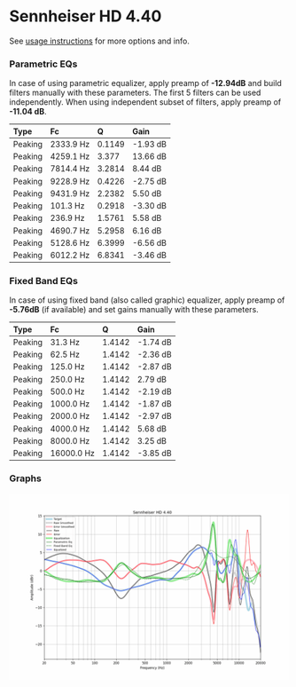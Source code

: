 # Sennheiser HD 4.40
See [usage instructions](https://github.com/jaakkopasanen/AutoEq#usage) for more options and info.

### Parametric EQs
In case of using parametric equalizer, apply preamp of **-12.94dB** and build filters manually
with these parameters. The first 5 filters can be used independently.
When using independent subset of filters, apply preamp of **-11.04 dB**.

| Type    | Fc        |      Q | Gain     |
|:--------|:----------|:-------|:---------|
| Peaking | 2333.9 Hz | 0.1149 | -1.93 dB |
| Peaking | 4259.1 Hz | 3.377  | 13.66 dB |
| Peaking | 7814.4 Hz | 3.2814 | 8.44 dB  |
| Peaking | 9228.9 Hz | 0.4226 | -2.75 dB |
| Peaking | 9431.9 Hz | 2.2382 | 5.50 dB  |
| Peaking | 101.3 Hz  | 0.2918 | -3.30 dB |
| Peaking | 236.9 Hz  | 1.5761 | 5.58 dB  |
| Peaking | 4690.7 Hz | 5.2958 | 6.16 dB  |
| Peaking | 5128.6 Hz | 6.3999 | -6.56 dB |
| Peaking | 6012.2 Hz | 6.8341 | -3.46 dB |

### Fixed Band EQs
In case of using fixed band (also called graphic) equalizer, apply preamp of **-5.76dB**
(if available) and set gains manually with these parameters.

| Type    | Fc         |      Q | Gain     |
|:--------|:-----------|:-------|:---------|
| Peaking | 31.3 Hz    | 1.4142 | -1.74 dB |
| Peaking | 62.5 Hz    | 1.4142 | -2.36 dB |
| Peaking | 125.0 Hz   | 1.4142 | -2.87 dB |
| Peaking | 250.0 Hz   | 1.4142 | 2.79 dB  |
| Peaking | 500.0 Hz   | 1.4142 | -2.19 dB |
| Peaking | 1000.0 Hz  | 1.4142 | -1.87 dB |
| Peaking | 2000.0 Hz  | 1.4142 | -2.97 dB |
| Peaking | 4000.0 Hz  | 1.4142 | 5.68 dB  |
| Peaking | 8000.0 Hz  | 1.4142 | 3.25 dB  |
| Peaking | 16000.0 Hz | 1.4142 | -3.85 dB |

### Graphs
![](./Sennheiser%20HD%204.40.png)